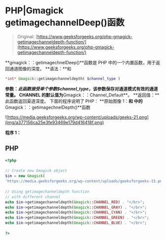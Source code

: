 # PHP|Gmagick getimagechannelDeep()函数

> Original: [https://www.geeksforgeeks.org/php-gmagick-getimagechanneldepth-function/](https://www.geeksforgeeks.org/php-gmagick-getimagechanneldepth-function/)

**gmagick：：getimagechnelDeep()**函数是 PHP 中的一个内置函数，用于返回通道图像的深度。
**语法：**和

```php
*int* Gmagick::getimagechanneldepth( $channel_type )
```

**参数：**此函数接受单个参数*$channel_type*，该参数保存对通道模式有效的通道常量。 CHANNEL 的默认值为**Gmagick：：Channel_Default**。
**返回值：**此函数返回渠道深度。
下面的程序说明了 PHP：
**原始图像 1：**和
中的**Gmagick：：getimagechnelDepth()**函数

![https://media.geeksforgeeks.org/wp-content/uploads/geeks-21.png](img/a377156ca25e3fe93469e179d416418f.png)

**程序 1：**

## PHP

```php
<?php

// Create new Gmagick object
$im = new Gmagick(
'https://media.geeksforgeeks.org/wp-content/uploads/geeksforgeeks-15.png');

// Using getimagechanneldepth function
// with different channel
echo $im->getimagechanneldepth(Gmagick::CHANNEL_RED) . "</br>";
echo $im->getimagechanneldepth(Gmagick::CHANNEL_GRAY) . "</br>";
echo $im->getimagechanneldepth(Gmagick::CHANNEL_CYAN) . "</br>";
echo $im->getimagechanneldepth(Gmagick::CHANNEL_GREEN) . "</br>";
echo $im->getimagechanneldepth(Gmagick::CHANNEL_BLUE) . "</br>";

?>
```